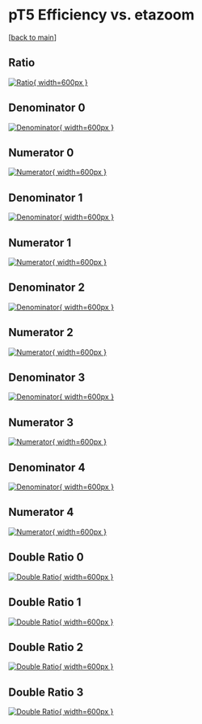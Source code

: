 # pT5 Efficiency vs. etazoom

[[back to main](./)]



## Ratio

[![Ratio](../mtv/var/pT5_xtr_0_0_eff_etazoom.png){ width=600px }](../mtv/var/pT5_xtr_0_0_eff_etazoom.pdf)

## Denominator 0

[![Denominator](../mtv/den/pT5_xtr_0_0_eff_etazoom_den0.png){ width=600px }](../mtv/den/pT5_xtr_0_0_eff_etazoom_den0.pdf)

## Numerator 0

[![Numerator](../mtv/num/pT5_xtr_0_0_eff_etazoom_num0.png){ width=600px }](../mtv/num/pT5_xtr_0_0_eff_etazoom_num0.pdf)

## Denominator 1

[![Denominator](../mtv/den/pT5_xtr_0_0_eff_etazoom_den1.png){ width=600px }](../mtv/den/pT5_xtr_0_0_eff_etazoom_den1.pdf)

## Numerator 1

[![Numerator](../mtv/num/pT5_xtr_0_0_eff_etazoom_num1.png){ width=600px }](../mtv/num/pT5_xtr_0_0_eff_etazoom_num1.pdf)

## Denominator 2

[![Denominator](../mtv/den/pT5_xtr_0_0_eff_etazoom_den2.png){ width=600px }](../mtv/den/pT5_xtr_0_0_eff_etazoom_den2.pdf)

## Numerator 2

[![Numerator](../mtv/num/pT5_xtr_0_0_eff_etazoom_num2.png){ width=600px }](../mtv/num/pT5_xtr_0_0_eff_etazoom_num2.pdf)

## Denominator 3

[![Denominator](../mtv/den/pT5_xtr_0_0_eff_etazoom_den3.png){ width=600px }](../mtv/den/pT5_xtr_0_0_eff_etazoom_den3.pdf)

## Numerator 3

[![Numerator](../mtv/num/pT5_xtr_0_0_eff_etazoom_num3.png){ width=600px }](../mtv/num/pT5_xtr_0_0_eff_etazoom_num3.pdf)

## Denominator 4

[![Denominator](../mtv/den/pT5_xtr_0_0_eff_etazoom_den4.png){ width=600px }](../mtv/den/pT5_xtr_0_0_eff_etazoom_den4.pdf)

## Numerator 4

[![Numerator](../mtv/num/pT5_xtr_0_0_eff_etazoom_num4.png){ width=600px }](../mtv/num/pT5_xtr_0_0_eff_etazoom_num4.pdf)

## Double Ratio 0

[![Double Ratio](../mtv/ratio/pT5_xtr_0_0_eff_etazoom_ratio0.png){ width=600px }](../mtv/ratio/pT5_xtr_0_0_eff_etazoom_ratio0.pdf)

## Double Ratio 1

[![Double Ratio](../mtv/ratio/pT5_xtr_0_0_eff_etazoom_ratio1.png){ width=600px }](../mtv/ratio/pT5_xtr_0_0_eff_etazoom_ratio1.pdf)

## Double Ratio 2

[![Double Ratio](../mtv/ratio/pT5_xtr_0_0_eff_etazoom_ratio2.png){ width=600px }](../mtv/ratio/pT5_xtr_0_0_eff_etazoom_ratio2.pdf)

## Double Ratio 3

[![Double Ratio](../mtv/ratio/pT5_xtr_0_0_eff_etazoom_ratio3.png){ width=600px }](../mtv/ratio/pT5_xtr_0_0_eff_etazoom_ratio3.pdf)

